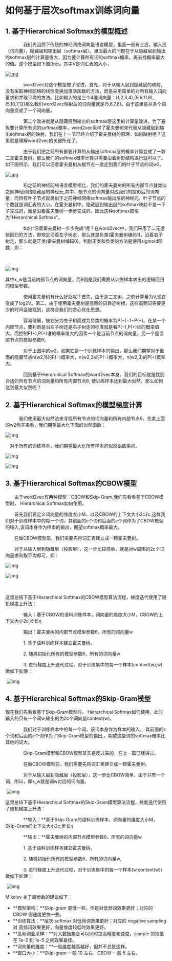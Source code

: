 

# 如何基于层次softmax训练词向量

## 1. 基于Hierarchical Softmax的模型概述

　　　　我们先回顾下传统的神经网络词向量语言模型，里面一般有三层，输入层（词向量），隐藏层和输出层（softmax层）。里面最大的问题在于从隐藏层到输出的softmax层的计算量很大，因为要计算所有词的softmax概率，再去找概率最大的值。这个模型如下图所示。其中V是词汇表的大小，

[![img](images/1252882-20181219164332687-1385860061.png)](https://i.cnblogs.com/EditPosts.aspx?postid=10143342)

　　　　word2vec对这个模型做了改进，首先，对于从输入层到隐藏层的映射，没有采取神经网络的线性变换加激活函数的方法，而是采用简单的对所有输入词向量求和并取平均的方法。比如输入的是三个4维词向量：(1,2,3,4),(9,6,11,8),(5,10,7,12)那么我们word2vec映射后的词向量就是(5,6,7,8)。由于这里是从多个词向量变成了一个词向量。

　　　　第二个改进就是从隐藏层到输出的softmax层这里的计算量改进。为了避免要计算所有词的softmax概率，word2vec采样了霍夫曼树来代替从隐藏层到输出softmax层的映射。我们在上一节已经介绍了霍夫曼树的原理。如何映射呢？这里就是理解word2vec的关键所在了。　　

　　　　由于我们把之前所有都要计算的从输出softmax层的概率计算变成了一颗二叉霍夫曼树，那么我们的softmax概率计算只需要沿着树形结构进行就可以了。如下图所示，我们可以沿着霍夫曼树从根节点一直走到我们的叶子节点的词w2。

[![img](images/1252882-20181219164418426-864225727.png)](https://i.cnblogs.com/EditPosts.aspx?postid=10143342)

　　　　和之前的神经网络语言模型相比，我们的霍夫曼树的所有内部节点就类似之前神经网络隐藏层的神经元,其中，根节点的词向量对应我们的投影后的词向量，而所有叶子节点就类似于之前神经网络softmax输出层的神经元，叶子节点的个数就是词汇表的大小。在霍夫曼树中，隐藏层到输出层的softmax映射不是一下子完成的，而是沿着霍夫曼树一步步完成的，因此这种softmax取名为"Hierarchical Softmax"。

　　　　如何“沿着霍夫曼树一步步完成”呢？在word2vec中，我们采用了二元逻辑回归的方法，即规定沿着左子树走，那么就是负类(霍夫曼树编码1)，沿着右子树走，那么就是正类(霍夫曼树编码0)。判别正类和负类的方法是使用sigmoid函数，即：

　　　　

![img](images/1252882-20181219161400496-1190136128.png)

其中x_w是当前内部节点的词向量，而θ则是我们需要从训练样本求出的逻辑回归的模型参数。

　　　　使用霍夫曼树有什么好处呢？首先，由于是二叉树，之前计算量为V,现在变成了log2V。第二，由于使用霍夫曼树是高频的词靠近树根，这样高频词需要更少的时间会被找到，这符合我们的贪心优化思想。

　　　　容易理解，被划分为左子树而成为负类的概率为P(−)=1−P(+)。在某一个内部节点，要判断是沿左子树还是右子树走的标准就是看P(−),P(+)谁的概率值大。而控制P(−),P(+)谁的概率值大的因素一个是当前节点的词向量，另一个是当前节点的模型参数θ。

　　　　对于上图中的w2，如果它是一个训练样本的输出，那么我们期望对于里面的隐藏节点n(w2,1)的P(−)概率大，n(w2,2)的P(−)概率大，n(w2,3)的P(+)概率大。

　　　　回到基于Hierarchical Softmax的word2vec本身，我们的目标就是找到合适的所有节点的词向量和所有内部节点θ, 使训练样本达到最大似然。那么如何达到最大似然呢？

## 2. 基于Hierarchical Softmax的模型梯度计算

　　　我们使用最大似然法来寻找所有节点的词向量和所有内部节点θ。先拿上面的w2例子来看，我们期望最大化下面的似然函数：

 ![img](images/1252882-20181219162726924-2071509188.png)

 　对于所有的训练样本，我们期望最大化所有样本的似然函数乘积。

![img](images/1252882-20181219162801065-45750751.png)

![img](images/1252882-20181219162820289-221069367.png)

## 3. 基于Hierarchical Softmax的CBOW模型　

　　由于word2vec有两种模型：CBOW和Skip-Gram,我们先看看基于CBOW模型时， Hierarchical Softmax如何使用。

　　首先我们要定义词向量的维度大小M，以及CBOW的上下文大小2c2c,这样我们对于训练样本中的每一个词，其前面的c个词和后面的c个词作为了CBOW模型的输入,该词本身作为样本的输出，期望softmax概率最大。

　　在做CBOW模型前，我们需要先将词汇表建立成一颗霍夫曼树。

　　对于从输入层到隐藏层（投影层），这一步比较简单，就是对w周围的2c个词向量求和取平均即可，即：

![img](images/1252882-20181219162936705-502028893.png)

![img](images/1252882-20181219163005048-1916167158.png)

　　　　

这里总结下基于Hierarchical Softmax的CBOW模型算法流程，梯度迭代使用了随机梯度上升法：

　　　　输入：基于CBOW的语料训练样本，词向量的维度大小M，CBOW的上下文大小2c,步长η

　　　　输出：霍夫曼树的内部节点模型参数θ，所有的词向量w

　　　　1. 基于语料训练样本建立霍夫曼树。

　　　　2. 随机初始化所有的模型参数θ，所有的词向量w

　　　　3. 进行梯度上升迭代过程，对于训练集中的每一个样本(context(w),w)做如下处理：

​       ![img](images/1252882-20181219163056003-48795781.png)

## 4. 基于Hierarchical Softmax的Skip-Gram模型

现在我们先看看基于Skip-Gram模型时， Hierarchical Softmax如何使用。此时输入的只有一个词w,输出的为2c个词向量context(w)。

　　　　我们对于训练样本中的每一个词，该词本身作为样本的输入， 其前面的c个词和后面的c个词作为了Skip-Gram模型的输出,，期望这些词的softmax概率比其他的词大。

　　　　Skip-Gram模型和CBOW模型其实是反过来的，在上一篇已经讲过。

　　　　在做CBOW模型前，我们需要先将词汇表建立成一颗霍夫曼树。

　　　　对于从输入层到隐藏层（投影层），这一步比CBOW简单，由于只有一个词，所以，即x_w就是词w对应的词向量。

​       ![img](images/1252882-20181219163325585-1774389084.png)

这里总结下基于Hierarchical Softmax的Skip-Gram模型算法流程，梯度迭代使用了随机梯度上升法：

　　　　**输入：**基于Skip-Gram的语料训练样本，词向量的维度大小M，Skip-Gram的上下文大小2c,步长η

　　　　**输出：**霍夫曼树的内部节点模型参数θ，所有的词向量w

　　　　1. 基于语料训练样本建立霍夫曼树。

　　　　2. 随机初始化所有的模型参数θ，所有的词向量w,

　　　　3. 进行梯度上升迭代过程，对于训练集中的每一个样本(w,context(w))做如下处理：

​        ![img](images/1252882-20181219163509599-296593479.png)





 Mikolov 关于超参数的建议如下：

- **模型架构：**Skip-gram 更慢一些，但是对低频词效果更好；对应的 CBOW 则速度更快一些。
- **训练算法：**层次 softmax 对低频词效果更好；对应的 negative sampling 对 高频词效果更好，向量维度较低时效果更好。
- **高频词亚采样：**对大数据集合可以同时提高精度和速度，sample 的取值 在 1e-3 到 1e-5 之间效果最佳。
- **词向量的维度：**一般维度越高越好，但并不总是这样。
- **窗口大小：**Skip-gram 一般 10 左右，CBOW 一般 5 左右。
